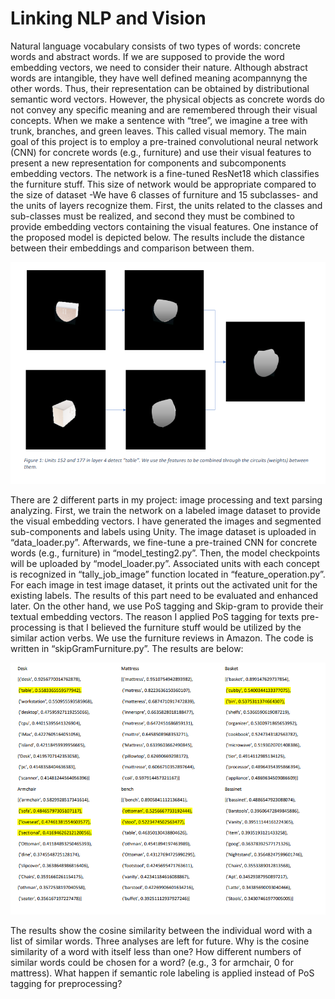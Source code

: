 # Linking NLP and Vision
Natural language vocabulary consists of two types of words: concrete words and abstract words. If we are supposed to provide the word embedding vectors, we need to consider their nature. Although abstract words are intangible, they have well defined meaning acompannyng the other words. Thus, their representation can be obtained by distributional semantic word vectors.
However, the physical objects as concrete words do not convey any specific meaning and are remembered through their visual concepts. When we make a sentence with “tree”, we imagine a tree with trunk, branches, and green leaves. This called visual memory. The main goal of this project is to employ a pre-trained convolutional neural network (CNN) for concrete words (e.g., furniture) and use their visual features to present a new representation for components and subcomponents embedding vectors. The network is a fine-tuned ResNet18 which classifies the furniture stuff. This size of network would be appropriate compared to the size of dataset -We
have 6 classes of furniture and 15 subclasses- and the units of layers recognize them. First, the units related to the classes and sub-classes must be realized, and second they must be combined to provide embedding vectors containing the visual features. One instance of the proposed model is depicted below. The results include the distance between their embeddings and comparison between them.

![visual_features](visual_features.PNG)

There are 2 different parts in my project: image processing and text parsing analyzing.
First, we train the network on a labeled image dataset to provide the visual embedding vectors.
I have generated the images and segmented sub-components and labels using Unity. The image
dataset is uploaded in “data_loader.py”. Afterwards, we fine-tune a pre-trained CNN for
concrete words (e.g., furniture) in “model_testing2.py”. Then, the model checkpoints will be
uploaded by “model_loader.py”. Associated units with each concept is recognized in
“tally_job_image” function located in “feature_operation.py”. For each image in test image
dataset, it prints out the activated unit for the existing labels. The results of this part need to be
evaluated and enhanced later.
On the other hand, we use PoS tagging and Skip-gram to provide their textual embedding
vectors. The reason I applied PoS tagging for texts pre-processing is that I believed the furniture
stuff would be utilized by the similar action verbs. We use the furniture reviews in Amazon. The
code is written in “skipGramFurniture.py”. The results are below:


![results](results.PNG)

The results show the cosine similarity between the individual word with a list of similar words.
Three analyses are left for future. Why is the cosine similarity of a word with itself less than
one? How different numbers of similar words could be chosen for a word? (e.g., 3 for armchair,
0 for mattress). What happen if semantic role labeling is applied instead of PoS tagging for preprocessing?
